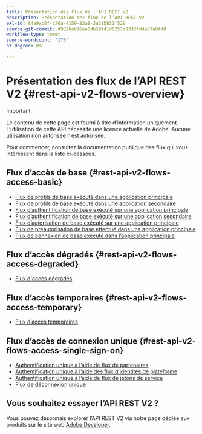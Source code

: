 ```yaml
---
title: Présentation des flux de l’API REST V2
description: Présentation des flux de l’API REST V2
exl-id: 84a9ac0f-c26a-4159-82a8-3a31bb31f529
source-git-commit: d982beb16ea0db29f41d0257d8332fd4a07a84d8
workflow-type: tm+mt
source-wordcount: '170'
ht-degree: 0%

---
```


# Présentation des flux de l’API REST V2 {#rest-api-v2-flows-overview}

>[!IMPORTANT]
>
> Le contenu de cette page est fourni à titre d’information uniquement. L’utilisation de cette API nécessite une licence actuelle de Adobe. Aucune utilisation non autorisée n’est autorisée.

Pour commencer, consultez la documentation publique des flux qui vous intéressent dans la liste ci-dessous.

## Flux d’accès de base {#rest-api-v2-flows-access-basic}

* [Flux de profils de base exécuté dans une application principale](basic-access-flows/rest-api-v2-basic-profiles-primary-application-flow.md)
* [Flux de profils de base exécuté dans une application secondaire](basic-access-flows/rest-api-v2-basic-profiles-secondary-application-flow.md)
* [Flux d’authentification de base exécuté sur une application principale](basic-access-flows/rest-api-v2-basic-authentication-primary-application-flow.md)
* [Flux d’authentification de base exécuté sur une application secondaire](basic-access-flows/rest-api-v2-basic-authentication-secondary-application-flow.md)
* [Flux d’autorisation de base exécuté sur une application principale](basic-access-flows/rest-api-v2-basic-authorization-primary-application-flow.md)
* [Flux de préautorisation de base effectué dans une application principale](basic-access-flows/rest-api-v2-basic-preauthorization-primary-application-flow.md)
* [Flux de connexion de base exécuté dans l’application principale](basic-access-flows/rest-api-v2-basic-logout-primary-application-flow.md)

## Flux d’accès dégradés {#rest-api-v2-flows-access-degraded}

* [Flux d&#39;accès dégradés](degraded-access-flows/rest-api-v2-access-degraded-flows.md)

## Flux d’accès temporaires {#rest-api-v2-flows-access-temporary}

* [Flux d’accès temporaires](temporary-access-flows/rest-api-v2-access-temporary-flows.md)

## Flux d’accès de connexion unique {#rest-api-v2-flows-access-single-sign-on}

* [Authentification unique à l’aide de flux de partenaires](single-sign-on-access-flows/rest-api-v2-single-sign-on-partner-flows.md)
* [Authentification unique à l’aide des flux d’identités de plateforme](single-sign-on-access-flows/rest-api-v2-single-sign-on-platform-identity-flows.md)
* [Authentification unique à l’aide de flux de jetons de service](single-sign-on-access-flows/rest-api-v2-single-sign-on-service-token-flows.md)
* [Flux de déconnexion unique](single-sign-on-access-flows/rest-api-v2-single-sign-on-logout-flow.md)

## Vous souhaitez essayer l’API REST V2 ?

Vous pouvez désormais explorer l’API REST V2 via notre page dédiée aux produits sur le site web [Adobe Developer](https://developer.adobe.com/adobe-pass/).
